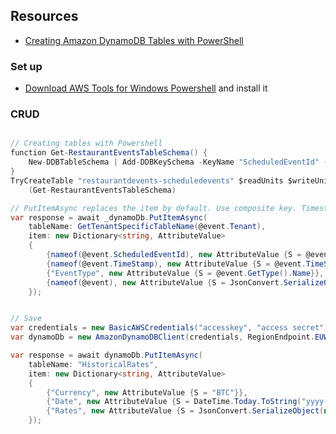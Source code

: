 ## Resources

* [Creating Amazon DynamoDB Tables with PowerShell](https://aws.amazon.com/blogs/developer/creating-amazon-dynamodb-tables-with-powershell/)

### Set up

* [Download AWS Tools for Windows Powershell](https://aws.amazon.com/powershell/) and install it

### CRUD

```csharp

// Creating tables with Powershell
function Get-RestaurantEventsTableSchema() {
    New-DDBTableSchema | Add-DDBKeySchema -KeyName "ScheduledEventId" -KeyDataType "S"
}
TryCreateTable "restaurantdevents-scheduledevents" $readUnits $writeUnits 
    (Get-RestaurantEventsTableSchema)

// PutItemAsync replaces the item by default. Use composite key. Timestamp needs to be upto milliseconds
var response = await _dynamoDb.PutItemAsync(
    tableName: GetTenantSpecificTableName(@event.Tenant),
    item: new Dictionary<string, AttributeValue>
    {
        {nameof(@event.ScheduledEventId), new AttributeValue {S = @event.ScheduledEventId.ToString()}},
        {nameof(@event.TimeStamp), new AttributeValue {S = @event.TimeStamp.ToIsoMilliseconds()}},
        {"EventType", new AttributeValue {S = @event.GetType().Name}},
        {nameof(@event), new AttributeValue {S = JsonConvert.SerializeObject(@event)}}
    });


// Save
var credentials = new BasicAWSCredentials("accesskey", "access secret");
var dynamoDb = new AmazonDynamoDBClient(credentials, RegionEndpoint.EUWest2);

var response = await dynamoDb.PutItemAsync(
    tableName: "HistoricalRates",
    item: new Dictionary<string, AttributeValue>
    {
        {"Currency", new AttributeValue {S = "BTC"}},
        {"Date", new AttributeValue {S = DateTime.Today.ToString("yyyy-MM-dd")}},
        {"Rates", new AttributeValue {S = JsonConvert.SerializeObject(new { Test = 1})}}
    });

```
